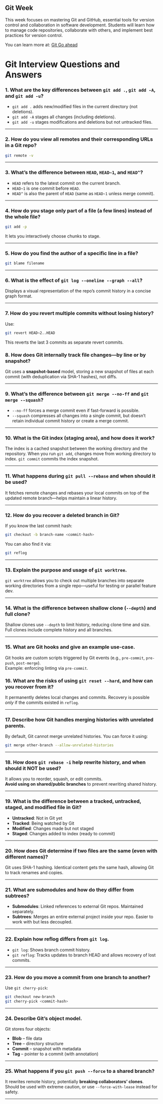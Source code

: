 ## Git Week

This week focuses on mastering Git and GitHub, essential tools for version control and collaboration in software development. Students will learn how to manage code repositories, collaborate with others, and implement best practices for version control.

You can learn more at: [Git Go ahead](https://gitgoahead.muzammilbilwani.com)


# Git Interview Questions and Answers

### 1. **What are the key differences between `git add .`, `git add -A`, and `git add -u`?**

- `git add .` adds new/modified files in the current directory (not deletions).
- `git add -A` stages all changes (including deletions).
- `git add -u` stages modifications and deletions but not untracked files.

---

### 2. **How do you view all remotes and their corresponding URLs in a Git repo?**

```bash
git remote -v
```

---

### 3. **What’s the difference between `HEAD`, `HEAD~1`, and `HEAD^`?**

- `HEAD` refers to the latest commit on the current branch.
- `HEAD~1` is one commit before `HEAD`.
- `HEAD^` is also the parent of `HEAD` (same as `HEAD~1` unless merge commit).

---

### 4. **How do you stage only part of a file (a few lines) instead of the whole file?**

```bash
git add -p
```

It lets you interactively choose chunks to stage.

---

### 5. **How do you find the author of a specific line in a file?**

```bash
git blame filename
```

---

### 6. **What is the effect of `git log --oneline --graph --all`?**

Displays a visual representation of the repo’s commit history in a concise graph format.

---

### 7. **How do you revert multiple commits without losing history?**

Use:

```bash
git revert HEAD~2..HEAD
```

This reverts the last 3 commits as separate revert commits.

### 8. **How does Git internally track file changes—by line or by snapshot?**

Git uses a **snapshot-based** model, storing a new snapshot of files at each commit (with deduplication via SHA-1 hashes), not diffs.

---

### 9. **What’s the difference between `git merge --no-ff` and `git merge --squash`?**

- `--no-ff` forces a merge commit even if fast-forward is possible.
- `--squash` compresses all changes into a single commit, but doesn’t retain individual commit history or create a merge commit.

---

### 10. **What is the Git index (staging area), and how does it work?**

The index is a cached snapshot between the working directory and the repository. When you run `git add`, changes move from working directory to index. `git commit` commits the index snapshot.

---

### 11. **What happens during `git pull --rebase` and when should it be used?**

It fetches remote changes and rebases your local commits on top of the updated remote branch—helps maintain a linear history.

---

### 12. **How do you recover a deleted branch in Git?**

If you know the last commit hash:

```bash
git checkout -b branch-name <commit-hash>
```

You can also find it via:

```bash
git reflog
```

---

### 13. **Explain the purpose and usage of `git worktree`.**

`git worktree` allows you to check out multiple branches into separate working directories from a single repo—useful for testing or parallel feature dev.

---

### 14. **What is the difference between shallow clone (`--depth`) and full clone?**

Shallow clones use `--depth` to limit history, reducing clone time and size. Full clones include complete history and all branches.

---

### 15. **What are Git hooks and give an example use-case.**

Git hooks are custom scripts triggered by Git events (e.g., `pre-commit`, `pre-push`, `post-merge`).  
Example: enforcing linting via `pre-commit`.

### 16. **What are the risks of using `git reset --hard`, and how can you recover from it?**

It permanently deletes local changes and commits. Recovery is possible _only_ if the commits existed in `reflog`.

---

### 17. **Describe how Git handles merging histories with unrelated parents.**

By default, Git cannot merge unrelated histories. You can force it using:

```bash
git merge other-branch --allow-unrelated-histories
```

---

### 18. **How does `git rebase -i` help rewrite history, and when should it NOT be used?**

It allows you to reorder, squash, or edit commits.  
**Avoid using on shared/public branches** to prevent rewriting shared history.

---

### 19. **What is the difference between a tracked, untracked, staged, and modified file in Git?**

- **Untracked**: Not in Git yet
- **Tracked**: Being watched by Git
- **Modified**: Changes made but not staged
- **Staged**: Changes added to index (ready to commit)

---

### 20. **How does Git determine if two files are the same (even with different names)?**

Git uses SHA-1 hashing. Identical content gets the same hash, allowing Git to track renames and copies.

---

### 21. **What are submodules and how do they differ from subtrees?**

- **Submodules**: Linked references to external Git repos. Maintained separately.
- **Subtrees**: Merges an entire external project inside your repo. Easier to work with but less decoupled.

---

### 22. **Explain how reflog differs from `git log`.**

- `git log`: Shows branch commit history.
- `git reflog`: Tracks updates to branch HEAD and allows recovery of lost commits.

---

### 23. **How do you move a commit from one branch to another?**

Use `git cherry-pick`:

```bash
git checkout new-branch
git cherry-pick <commit-hash>
```

---

### 24. **Describe Git’s object model.**

Git stores four objects:

- **Blob** – file data
- **Tree** – directory structure
- **Commit** – snapshot with metadata
- **Tag** – pointer to a commit (with annotation)

---

### 25. **What happens if you `git push --force` to a shared branch?**

It rewrites remote history, potentially **breaking collaborators' clones**. Should be used with extreme caution, or use `--force-with-lease` instead for safety.

---
